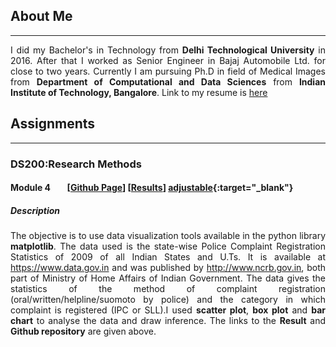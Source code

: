 ## About Me
 * * *
 <p align="justify">
 I did my Bachelor's in Technology from <b>Delhi Technological University</b> in 2016. After that I worked as Senior Engineer in Bajaj Automobile Ltd. for close to two years. Currently I am pursuing Ph.D in field of Medical Images from <b>Department of Computational and Data Sciences</b> from <b>Indian Institute of Technology, Bangalore</b>. Link to my resume is <a href= "pdf/Academic_Resume.pdf">here</a> 
</p>





## Assignments

* * *
### DS200:Research Methods 
#### Module 4  &nbsp;&nbsp;&nbsp;&nbsp;&nbsp;&nbsp;  [[Github Page](https://github.com/adityarastogi2k12/ds200)] [[Results](DS200/module4/README.md)]  [adjustable](http://google.com "Giiidd"){:target="_blank"}


##### Description
<p align="justify">
The objective is to use data visualization tools available in the python library <b>matplotlib</b>. The data used is the state-wise Police Complaint Registration Statistics of 2009 of all Indian States and U.Ts. It is available at <a href="https://www.data.gov.in" target="blank">https://www.data.gov.in</a> and was published by <a href="http://www.ncrb.gov.in" target="blank">http://www.ncrb.gov.in</a>, both part of Ministry of Home Affairs of Indian Government. The data gives the statistics of the method of complaint registration (oral/written/helpline/suomoto by police) and the category in which complaint is registered (IPC or SLL).I used <b>scatter plot</b>, <b>box plot</b> and <b>bar chart</b> to analyse the data and draw inference. The links to the <b>Result</b> and <b>Github repository</b> are given above.
</p>



<!-- Remove above link if you don't want to attibute -->
